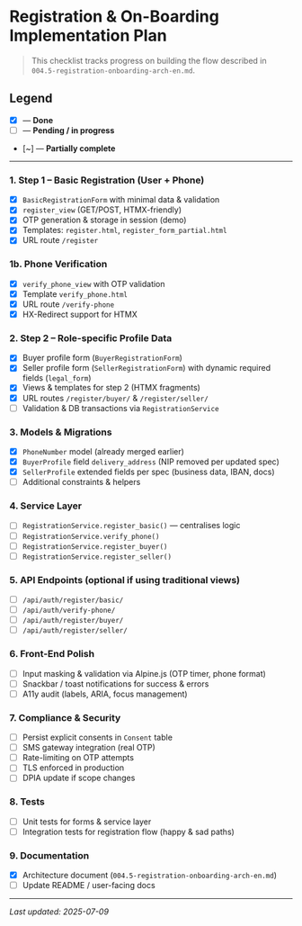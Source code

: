 # Registration & On-Boarding Implementation Plan

> This checklist tracks progress on building the flow described in
> `004.5-registration-onboarding-arch-en.md`.

## Legend
- [x] — **Done**
- [ ] — **Pending / in progress**
- [~] — **Partially complete**

---

### 1. Step 1 – Basic Registration (User + Phone)
- [x] `BasicRegistrationForm` with minimal data & validation
- [x] `register_view` (GET/POST, HTMX-friendly)
- [x] OTP generation & storage in session (demo)
- [x] Templates: `register.html`, `register_form_partial.html`
- [x] URL route `/register`

### 1b. Phone Verification
- [x] `verify_phone_view` with OTP validation
- [x] Template `verify_phone.html`
- [x] URL route `/verify-phone`
- [x] HX-Redirect support for HTMX

### 2. Step 2 – Role-specific Profile Data
- [x] Buyer profile form (`BuyerRegistrationForm`)
- [x] Seller profile form (`SellerRegistrationForm`) with dynamic required fields (`legal_form`)
- [x] Views & templates for step 2 (HTMX fragments)
- [x] URL routes `/register/buyer/` & `/register/seller/`
- [ ] Validation & DB transactions via `RegistrationService`

### 3. Models & Migrations
- [x] `PhoneNumber` model (already merged earlier)
- [x] `BuyerProfile` field `delivery_address` (NIP removed per updated spec)
- [x] `SellerProfile` extended fields per spec (business data, IBAN, docs)
- [ ] Additional constraints & helpers

### 4. Service Layer
- [ ] `RegistrationService.register_basic()` — centralises logic
- [ ] `RegistrationService.verify_phone()`
- [ ] `RegistrationService.register_buyer()`
- [ ] `RegistrationService.register_seller()`

### 5. API Endpoints (optional if using traditional views)
- [ ] `/api/auth/register/basic/`
- [ ] `/api/auth/verify-phone/`
- [ ] `/api/auth/register/buyer/`
- [ ] `/api/auth/register/seller/`

### 6. Front-End Polish
- [ ] Input masking & validation via Alpine.js (OTP timer, phone format)
- [ ] Snackbar / toast notifications for success & errors
- [ ] A11y audit (labels, ARIA, focus management)

### 7. Compliance & Security
- [ ] Persist explicit consents in `Consent` table
- [ ] SMS gateway integration (real OTP)
- [ ] Rate-limiting on OTP attempts
- [ ] TLS enforced in production
- [ ] DPIA update if scope changes

### 8. Tests
- [ ] Unit tests for forms & service layer
- [ ] Integration tests for registration flow (happy & sad paths)

### 9. Documentation
- [x] Architecture document (`004.5-registration-onboarding-arch-en.md`)
- [ ] Update README / user-facing docs

---

_Last updated: 2025-07-09_ 